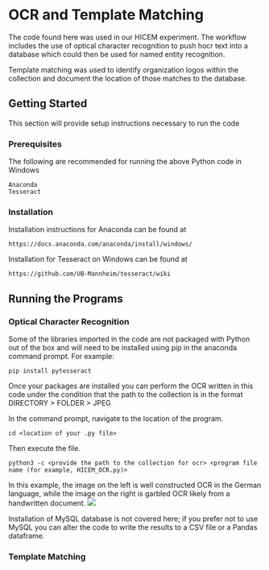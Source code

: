 # OCR and Template Matching
The code found here was used in our HICEM experiment. The workflow includes the use of optical character recognition to push hocr text into a database which could then be used for named entity recognition.

Template matching was used to identify organization logos within the collection and document the location of those matches to the database.

## Getting Started
This section will provide setup instructions necessary to run the code

### Prerequisites
The following are recommended for running the above Python code in Windows
```
Anaconda
Tesseract
```

### Installation
Installation instructions for Anaconda can be found at
```
https://docs.anaconda.com/anaconda/install/windows/
```
Installation for Tesseract on Windows can be found at
```
https://github.com/UB-Mannheim/tesseract/wiki
```

## Running the Programs
### Optical Character Recognition
Some of the libraries imported in the code are not packaged with Python out of the box and will need to be installed using pip in the anaconda command prompt. For example:
```
pip install pytesseract
```
Once your packages are installed you can perform the OCR written in this code under the condition that the path to the collection is in the format DIRECTORY > FOLDER > JPEG

In the command prompt, navigate to the location of the program.
```
cd <location of your .py file>
```
Then execute the file.
```
python3 -c <provide the path to the collection for ocr> <program file name (for example, HICEM_OCR.py)>
```
In this example, the image on the left is well constructed OCR in the German language, while the image on the right is garbled OCR likely from a handwritten document.
![](images/ocr.jpeg)

Installation of MySQL database is not covered here; if you prefer not to use MySQL you can alter the code to write the results to a CSV file or a Pandas dataframe.

### Template Matching
